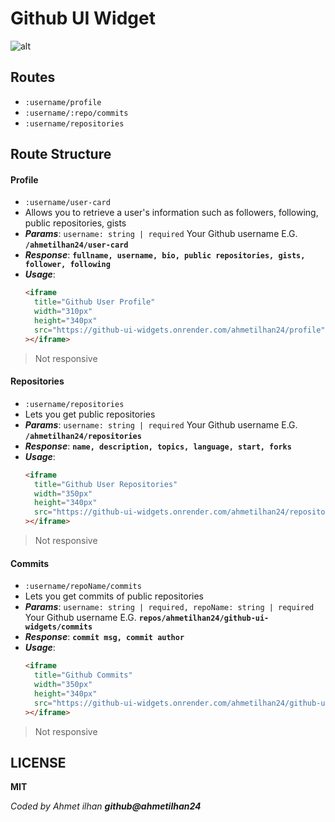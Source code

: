 # Github UI Widget
![alt](https://media-exp1.licdn.com/dms/image/C4D22AQE5cN_je8e50w/feedshare-shrink_2048_1536/0/1664564320669?e=1667433600&v=beta&t=bfdRYkJ2XOH271_zpUm60B3XObKqgrqBNQZ8uSSJ5W0)
## Routes

- `:username/profile`
- `:username/:repo/commits`    
- `:username/repositories`

## Route Structure

#### Profile

- `:username/user-card`
- Allows you to retrieve a user's information such as followers, following, public repositories, gists
- **_Params_**: `username: string | required` Your Github username E.G. **`/ahmetilhan24/user-card`**
- **_Response_**:
  **`fullname, username, bio, public repositories, gists, follower, following`**
- **_Usage_**:
  ```html
  <iframe
    title="Github User Profile"
    width="310px"
    height="340px"
    src="https://github-ui-widgets.onrender.com/ahmetilhan24/profile"
  ></iframe>
  ```

> Not responsive

#### Repositories

- `:username/repositories`
- Lets you get public repositories
- **_Params_**: `username: string | required` Your Github username E.G. **`/ahmetilhan24/repositories`**
- **_Response_**:
  **`name, description, topics, language, start, forks`**
- **_Usage_**:
  ```html
  <iframe
    title="Github User Repositories"
    width="350px"
    height="340px"
    src="https://github-ui-widgets.onrender.com/ahmetilhan24/repositories"
  ></iframe>
  ```

> Not responsive

#### Commits

- `:username/repoName/commits`
- Lets you get commits of public repositories
- **_Params_**: `username: string | required, repoName: string | required` Your Github username E.G. **`repos/ahmetilhan24/github-ui-widgets/commits`**
- **_Response_**:
  **`commit msg, commit author`**
- **_Usage_**:
  ```html
  <iframe
    title="Github Commits"
    width="350px"
    height="340px"
    src="https://github-ui-widgets.onrender.com/ahmetilhan24/github-ui-widgets/commits"
  ></iframe>
  ```

> Not responsive

## LICENSE

**MIT**

_Coded by Ahmet ilhan **github@ahmetilhan24**_
